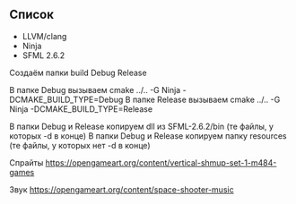 ## Список
* LLVM/clang
* Ninja
* SFML 2.6.2


Создаём папки
build
    Debug
    Release

В папке Debug вызываем cmake ../.. -G Ninja -DCMAKE_BUILD_TYPE=Debug
В папке Release вызываем cmake ../.. -G Ninja -DCMAKE_BUILD_TYPE=Release

В папки Debug и Release копируем dll из SFML-2.6.2/bin (те файлы, у которых -d в конце)
В папки Debug и Release копируем папку resources (те файлы, у которых нет -d в конце)


Спрайты
https://opengameart.org/content/vertical-shmup-set-1-m484-games

Звук
https://opengameart.org/content/space-shooter-music